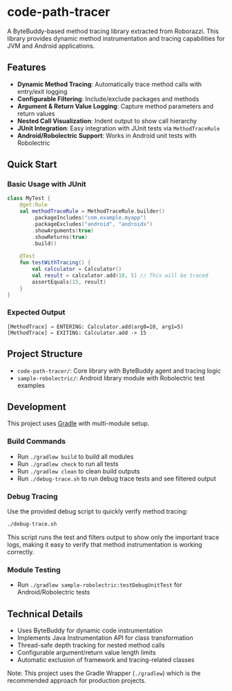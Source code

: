 # code-path-tracer

A ByteBuddy-based method tracing library extracted from Roborazzi. This library provides dynamic method instrumentation and tracing capabilities for JVM and Android applications.

## Features

- **Dynamic Method Tracing**: Automatically trace method calls with entry/exit logging
- **Configurable Filtering**: Include/exclude packages and methods
- **Argument & Return Value Logging**: Capture method parameters and return values
- **Nested Call Visualization**: Indent output to show call hierarchy
- **JUnit Integration**: Easy integration with JUnit tests via `MethodTraceRule`
- **Android/Robolectric Support**: Works in Android unit tests with Robolectric

## Quick Start

### Basic Usage with JUnit

```kotlin
class MyTest {
    @get:Rule
    val methodTraceRule = MethodTraceRule.builder()
        .packageIncludes("com.example.myapp")
        .packageExcludes("android", "androidx")
        .showArguments(true)
        .showReturns(true)
        .build()
    
    @Test
    fun testWithTracing() {
        val calculator = Calculator()
        val result = calculator.add(10, 5) // This will be traced
        assertEquals(15, result)
    }
}
```

### Expected Output

```
[MethodTrace] → ENTERING: Calculator.add(arg0=10, arg1=5)
[MethodTrace] ← EXITING: Calculator.add -> 15
```

## Project Structure

- `code-path-tracer/`: Core library with ByteBuddy agent and tracing logic
- `sample-robolectric/`: Android library module with Robolectric test examples

## Development

This project uses [Gradle](https://gradle.org/) with multi-module setup.

### Build Commands

* Run `./gradlew build` to build all modules
* Run `./gradlew check` to run all tests
* Run `./gradlew clean` to clean build outputs
* Run `./debug-trace.sh` to run debug trace tests and see filtered output

### Debug Tracing

Use the provided debug script to quickly verify method tracing:

```bash
./debug-trace.sh
```

This script runs the test and filters output to show only the important trace logs, making it easy to verify that method instrumentation is working correctly.

### Module Testing

* Run `./gradlew sample-robolectric:testDebugUnitTest` for Android/Robolectric tests

## Technical Details

- Uses ByteBuddy for dynamic code instrumentation
- Implements Java Instrumentation API for class transformation
- Thread-safe depth tracking for nested method calls
- Configurable argument/return value length limits
- Automatic exclusion of framework and tracing-related classes

Note: This project uses the Gradle Wrapper (`./gradlew`) which is the recommended approach for production projects.